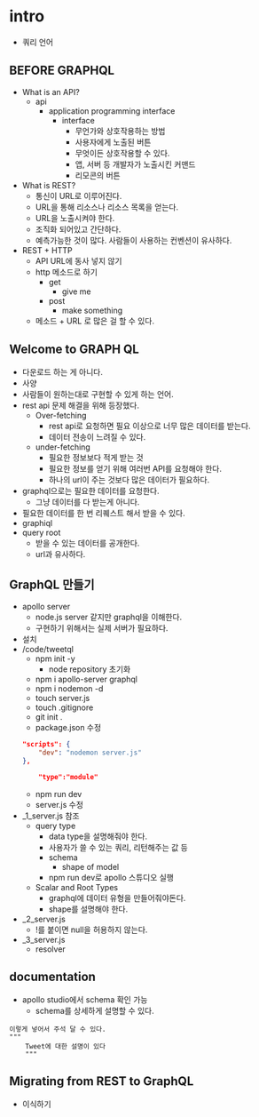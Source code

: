 # intro

* 쿼리 언어

## BEFORE GRAPHQL

* What is an API?
  * api
    * application programming interface
      * interface
        * 무언가와 상호작용하는 방법
        * 사용자에게 노출된 버튼
        * 무엇이든 상호작용할 수 있다.
        * 앱, 서버 등 개발자가 노출시킨 커맨드
        * 리모콘의 버튼 
* What is REST?
  * 통신이 URL로 이루어진다.
  * URL을 통해 리소스나 리소스 목록을 얻는다. 
  * URL을 노출시켜야 한다. 
  * 조직화 되어있고 간단하다. 
  * 예측가능한 것이 많다. 사람들이 사용하는 컨벤션이 유사하다. 
* REST + HTTP
  * API URL에 동사 넣지 않기 
  * http 메소드로 하기
    * get
      * give me
    * post
      * make something
  * 메소드 + URL 로 많은 걸 할 수 있다. 

## Welcome to GRAPH QL

* 다운로드 하는 게 아니다. 
* 사양
* 사람들이 원하는대로 구현할 수 있게 하는 언어. 
* rest api 문제 해결을 위해 등장했다. 
  * Over-fetching
    * rest api로 요청하면 필요 이상으로 너무 많은 데이터를 받는다. 
    * 데이터 전송이 느려질 수 있다.
  * under-fetching
    * 필요한 정보보다 적게 받는 것
    * 필요한 정보를 얻기 위해 여러번 API를 요청해야 한다. 
    * 하나의 url이 주는 것보다 많은 데이터가 필요하다.
* graphql으로는 필요한 데이터를 요청한다. 
  * 그냥 데이터를 다 받는게 아니다. 
* 필요한 데이터를 한 번 리퀘스트 해서 받을 수 있다. 
* graphiql 
* query root
  * 받을 수 있는 데이터를 공개한다. 
  * url과 유사하다.

## GraphQL 만들기

* apollo server
  * node.js server 같지만 graphql을 이해한다. 
  * 구현하기 위해서는 실제 서버가 필요하다. 
* 설치
* /code/tweetql
  * npm init -y
    * node repository 초기화
  * npm i apollo-server graphql
  * npm i nodemon -d
  * touch server.js
  * touch .gitignore
  * git init . 
  * package.json 수정
  ```json
  "scripts": {
      "dev": "nodemon server.js"
  },
  ```
  ```json
      "type":"module"
  ```
  * npm run dev
  * server.js 수정
* _1_server.js 참조
  * query type
    * data type을 설명해줘야 한다.
    * 사용자가 쓸 수 있는 쿼리, 리턴해주는 값 등
    * schema 
      * shape of model
    * npm run dev로 apollo 스튜디오 실행
  * Scalar and Root Types
    * graphql에 데이터 유형을 만들어줘야돈다.
    * shape를 설명해야 한다.
* _2_server.js
  * !를 붙이면 null을 허용하지 않는다.
* _3_server.js
  * resolver

## documentation

* apollo studio에서 schema 확인 가능
  * schema를 상세하게 설명할 수 있다. 

```
이렇게 넣어서 주석 달 수 있다.
"""
    Tweet에 대한 설명이 있다
    """
```

## Migrating from REST to GraphQL

* 이식하기